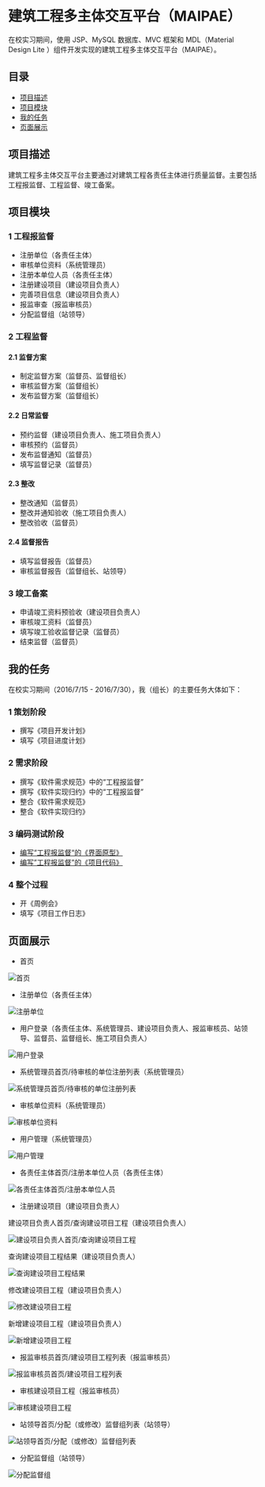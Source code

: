 # 建筑工程多主体交互平台（MAIPAE）

在校实习期间，使用 JSP、MySQL 数据库、MVC 框架和 MDL（Material Design Lite
）组件开发实现的建筑工程多主体交互平台（MAIPAE）。

## 目录

- [项目描述](#项目描述)
- [项目模块](#项目模块)
- [我的任务](#我的任务)
- [页面展示](#页面展示)

## 项目描述

建筑工程多主体交互平台主要通过对建筑工程各责任主体进行质量监督。主要包括工程报监督、工程监督、竣工备案。

## 项目模块

### 1 工程报监督

- 注册单位（各责任主体）
- 审核单位资料（系统管理员）
- 注册本单位人员（各责任主体）
- 注册建设项目（建设项目负责人）
- 完善项目信息（建设项目负责人）
- 报监审查（报监审核员）
- 分配监督组（站领导）

### 2 工程监督

#### 2.1 监督方案

- 制定监督方案（监督员、监督组长）
- 审核监督方案（监督组长）
- 发布监督方案（监督组长）

#### 2.2 日常监督

- 预约监督（建设项目负责人、施工项目负责人）
- 审核预约（监督员）
- 发布监督通知（监督员）
- 填写监督记录（监督员）

#### 2.3 整改

- 整改通知（监督员）
- 整改并通知验收（施工项目负责人）
- 整改验收（监督员）

#### 2.4 监督报告

- 填写监督报告（监督员）
- 审核监督报告（监督组长、站领导）

### 3 竣工备案

- 申请竣工资料预验收（建设项目负责人）
- 审核竣工资料（监督员）
- 填写竣工验收监督记录（监督员）
- 结束监督（监督员）

## 我的任务

在校实习期间（2016/7/15 - 2016/7/30），我（组长）的主要任务大体如下：

### 1 策划阶段

- 撰写《项目开发计划》
- 填写《项目进度计划》

### 2 需求阶段

- 撰写《软件需求规范》中的“工程报监督”
- 撰写《软件实现归约》中的“工程报监督”
- 整合《软件需求规范》
- 整合《软件实现归约》

### 3 编码测试阶段

- [编写“工程报监督“的《界面原型》][1]
- [编写”工程报监督”的《项目代码》][2] 

### 4 整个过程

- 开《周例会》
- 填写《项目工作日志》

## 页面展示

- 首页

![首页][3]

- 注册单位（各责任主体）

![注册单位][4]

- 用户登录（各责任主体、系统管理员、建设项目负责人、报监审核员、站领导、监督员、监督组长、施工项目负责人）

![用户登录][5]

- 系统管理员首页/待审核的单位注册列表（系统管理员）

![系统管理员首页/待审核的单位注册列表][6]

- 审核单位资料（系统管理员）

![审核单位资料][7]

- 用户管理（系统管理员）

![用户管理][8]

- 各责任主体首页/注册本单位人员（各责任主体）

![各责任主体首页/注册本单位人员][9]

- 注册建设项目（建设项目负责人）

建设项目负责人首页/查询建设项目工程（建设项目负责人）

![建设项目负责人首页/查询建设项目工程][10]

查询建设项目工程结果（建设项目负责人）

![查询建设项目工程结果][11]

修改建设项目工程（建设项目负责人）

![修改建设项目工程][12]

新增建设项目工程（建设项目负责人）

![新增建设项目工程][13]

- 报监审核员首页/建设项目工程列表（报监审核员）

![报监审核员首页/建设项目工程列表][14]

- 审核建设项目工程（报监审核员）

![审核建设项目工程][15]

- 站领导首页/分配（或修改）监督组列表（站领导）

![站领导首页/分配（或修改）监督组列表][16]

- 分配监督组（站领导）

![分配监督组][17]

  [1]: https://github.com/basfed/javaee-mysql-maipae/tree/master/MAIPAE_%E7%95%8C%E9%9D%A2%E5%8E%9F%E5%9E%8B
  [2]: https://github.com/basfed/javaee-mysql-maipae/tree/master/MAIPAE_%E9%A1%B9%E7%9B%AE%E4%BB%A3%E7%A0%81
  [3]: https://github.com/basfed/javaee-mysql-maipae/blob/master/MAIPAE_images/index.png
  [4]: https://github.com/basfed/javaee-mysql-maipae/blob/master/MAIPAE_images/enterprise-sign-up.png
  [5]: https://github.com/basfed/javaee-mysql-maipae/blob/master/MAIPAE_images/sign-in.png
  [6]: https://github.com/basfed/javaee-mysql-maipae/blob/master/MAIPAE_images/admin-index.png
  [7]: https://github.com/basfed/javaee-mysql-maipae/blob/master/MAIPAE_images/admin-review-enterprise.png
  [8]: https://github.com/basfed/javaee-mysql-maipae/blob/master/MAIPAE_images/admin-person-manage.png
  [9]: https://github.com/basfed/javaee-mysql-maipae/blob/master/MAIPAE_images/enterprise-index.png
  [10]: https://github.com/basfed/javaee-mysql-maipae/blob/master/MAIPAE_images/projectleader-index.png
  [11]: https://github.com/basfed/javaee-mysql-maipae/blob/master/MAIPAE_images/projectleader-search-results.png
  [12]: https://github.com/basfed/javaee-mysql-maipae/blob/master/MAIPAE_images/projectleader-modify-project.png
  [13]: https://github.com/basfed/javaee-mysql-maipae/blob/master/MAIPAE_images/projectleader-new-project.png
  [14]: https://github.com/basfed/javaee-mysql-maipae/blob/master/MAIPAE_images/auditor-index.png
  [15]: https://github.com/basfed/javaee-mysql-maipae/blob/master/MAIPAE_images/auditor-audit-project.png
  [16]: https://github.com/basfed/javaee-mysql-maipae/blob/master/MAIPAE_images/stationleader-index.png
  [17]: https://github.com/basfed/javaee-mysql-maipae/blob/master/MAIPAE_images/stationleader-add-projectsupervisiongroup.png